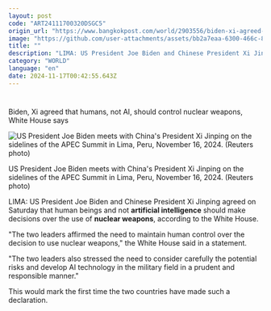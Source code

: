 ```yaml
---
layout: post
code: "ART24111700320DSGC5"
origin_url: "https://www.bangkokpost.com/world/2903556/biden-xi-agreed-that-humans-not-ai-should-control-nuclear-weapons-white-house-says"
image: "https://github.com/user-attachments/assets/bb2a7eaa-6300-466c-807b-b48cc4e09efa"
title: ""
description: "LIMA: US President Joe Biden and Chinese President Xi Jinping agreed on Saturday that human beings and not  artificial intelligence  should make decisions over the use of  nuclear weapons , according to the White House."
category: "WORLD"
language: "en"
date: 2024-11-17T00:42:55.643Z
---
```


# 

Biden, Xi agreed that humans, not AI, should control nuclear weapons, White House says

![US President Joe Biden meets with China's President Xi Jinping on the sidelines of the APEC Summit in Lima, Peru, November 16, 2024. (Reuters photo)](https://github.com/user-attachments/assets/21caca78-f758-47b7-b4be-0fdb8adc9e8c)

US President Joe Biden meets with China's President Xi Jinping on the sidelines of the APEC Summit in Lima, Peru, November 16, 2024. (Reuters photo)

LIMA: US President Joe Biden and Chinese President Xi Jinping agreed on Saturday that human beings and not **artificial intelligence** should make decisions over the use of **nuclear weapons**, according to the White House.

"The two leaders affirmed the need to maintain human control over the decision to use nuclear weapons," the White House said in a statement.

"The two leaders also stressed the need to consider carefully the potential risks and develop AI technology in the military field in a prudent and responsible manner."

This would mark the first time the two countries have made such a declaration.